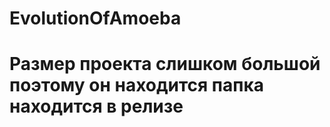 # EvolutionOfAmoeba

# Размер проекта слишком большой поэтому он находится папка находится в релизе
